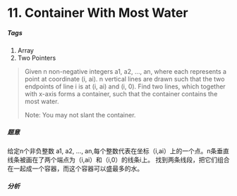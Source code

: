 # 11. Container With Most Water 
##### Tags
1. Array
2. Two Pointers

>Given n non-negative integers a1, a2, ..., an, where each represents a point at coordinate (i, ai). n vertical lines are drawn such that the two endpoints of line i is at (i, ai) and (i, 0). Find two lines, which together with x-axis forms a container, such that the container contains the most water.
>
>Note: You may not slant the container.

##### 题意
给定n个非负整数 a1, a2, ..., an,每个整数代表在坐标（i,ai）上的一个点。n条垂直线条被画在了两个端点为（i,ai）和（i,0）的线条i上。
找到两条线段，把它们组合在一起成一个容器，而这个容器可以盛最多的水。

##### 分析

